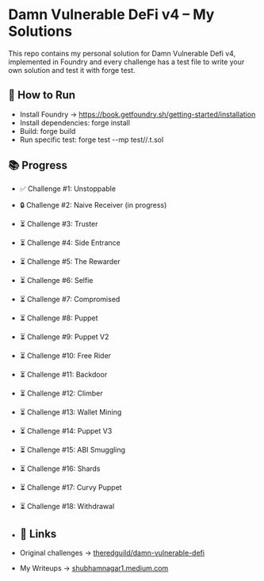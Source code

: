 # Damn Vulnerable DeFi v4 – My Solutions
This repo contains my personal solution for Damn Vulnerable Defi v4, implemented in Foundry and every challenge has a test file to write your own solution and test it with forge test.

## 🚀 How to Run
- Install Foundry → https://book.getfoundry.sh/getting-started/installation
- Install dependencies: forge install
- Build: forge build
- Run specific test: forge test --mp test/<testname>/<testfilename>.t.sol

## 📚 Progress
- ✅ Challenge #1: Unstoppable  
- 🔒 Challenge #2: Naive Receiver (in progress)  
- ⏳ Challenge #3: Truster  
- ⏳ Challenge #4: Side Entrance  
- ⏳ Challenge #5: The Rewarder  
- ⏳ Challenge #6: Selfie  
- ⏳ Challenge #7: Compromised  
- ⏳ Challenge #8: Puppet  
- ⏳ Challenge #9: Puppet V2  
- ⏳ Challenge #10: Free Rider  
- ⏳ Challenge #11: Backdoor  
- ⏳ Challenge #12: Climber  
- ⏳ Challenge #13: Wallet Mining  
- ⏳ Challenge #14: Puppet V3  
- ⏳ Challenge #15: ABI Smuggling  
- ⏳ Challenge #16: Shards  
- ⏳ Challenge #17: Curvy Puppet  
- ⏳ Challenge #18: Withdrawal  

- ## 🔗 Links  
- Original challenges → [theredguild/damn-vulnerable-defi](https://github.com/theredguild/damn-vulnerable-defi)  
- My Writeups → [shubhamnagar1.medium.com](https://shubhamnagar1.medium.com/)  


